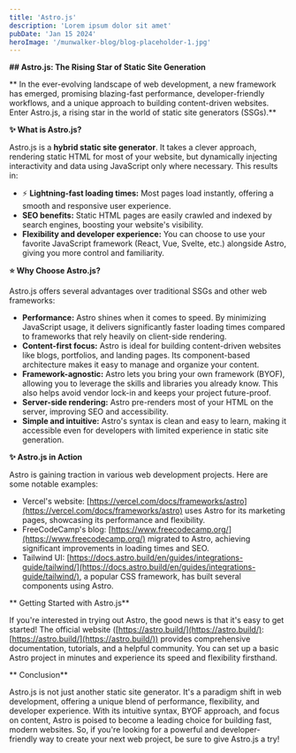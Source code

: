 ```yaml
---
title: 'Astro.js'
description: 'Lorem ipsum dolor sit amet'
pubDate: 'Jan 15 2024'
heroImage: '/munwalker-blog/blog-placeholder-1.jpg'
---
```


 **## Astro.js: The Rising Star of Static Site Generation**

** In the ever-evolving landscape of web development, a new framework has emerged, promising blazing-fast performance, developer-friendly workflows, and a unique approach to building content-driven websites. Enter Astro.js, a rising star in the world of static site generators (SSGs).**

**✨ What is Astro.js?**

Astro.js is a **hybrid static site generator**. It takes a clever approach, rendering static HTML for most of your website, but dynamically injecting interactivity and data using JavaScript only where necessary. This results in:

* ⚡ **Lightning-fast loading times:** Most pages load instantly, offering a smooth and responsive user experience.
*  **SEO benefits:** Static HTML pages are easily crawled and indexed by search engines, boosting your website's visibility.
*  **Flexibility and developer experience:** You can choose to use your favorite JavaScript framework (React, Vue, Svelte, etc.) alongside Astro, giving you more control and familiarity.

**⭐ Why Choose Astro.js?**

Astro.js offers several advantages over traditional SSGs and other web frameworks:

* **Performance:** Astro shines when it comes to speed. By minimizing JavaScript usage, it delivers significantly faster loading times compared to frameworks that rely heavily on client-side rendering.
* **Content-first focus:** Astro is ideal for building content-driven websites like blogs, portfolios, and landing pages. Its component-based architecture makes it easy to manage and organize your content.
* **Framework-agnostic:** Astro lets you bring your own framework (BYOF), allowing you to leverage the skills and libraries you already know. This also helps avoid vendor lock-in and keeps your project future-proof.
* **Server-side rendering:** Astro pre-renders most of your HTML on the server, improving SEO and accessibility.
* **Simple and intuitive:** Astro's syntax is clean and easy to learn, making it accessible even for developers with limited experience in static site generation.

**✨ Astro.js in Action**

Astro is gaining traction in various web development projects. Here are some notable examples:

* Vercel's website: [https://vercel.com/docs/frameworks/astro](https://vercel.com/docs/frameworks/astro) uses Astro for its marketing pages, showcasing its performance and flexibility.
* FreeCodeCamp's blog: [https://www.freecodecamp.org/](https://www.freecodecamp.org/) migrated to Astro, achieving significant improvements in loading times and SEO.
* Tailwind UI: [https://docs.astro.build/en/guides/integrations-guide/tailwind/](https://docs.astro.build/en/guides/integrations-guide/tailwind/), a popular CSS framework, has built several components using Astro.

** Getting Started with Astro.js**

If you're interested in trying out Astro, the good news is that it's easy to get started! The official website ([https://astro.build/](https://astro.build/): [https://astro.build/](https://astro.build/)) provides comprehensive documentation, tutorials, and a helpful community. You can set up a basic Astro project in minutes and experience its speed and flexibility firsthand.

** Conclusion**

Astro.js is not just another static site generator. It's a paradigm shift in web development, offering a unique blend of performance, flexibility, and developer experience. With its intuitive syntax, BYOF approach, and focus on content, Astro is poised to become a leading choice for building fast, modern websites. So, if you're looking for a powerful and developer-friendly way to create your next web project, be sure to give Astro.js a try!
